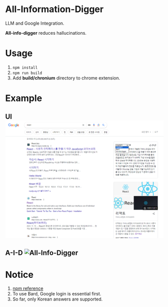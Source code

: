 # All-Information-Digger

LLM and Google Integration.

**All-info-digger** reduces hallucinations.

# Usage

1. ```npm install```
2. ```npm run build```
3. Add **build/chronium** directory to chrome extension.

# Example

## UI ![Integration](./screenshots/막학단UI2.png)
## A-I-D ![All-Info-Digger](./screenshots/A-I-D.gif)

# Notice

1. [npm reference](https://www.npmjs.com/package/npm)
2. To use Bard, Google login is essential first.
3. So far, only Korean answers are supported.